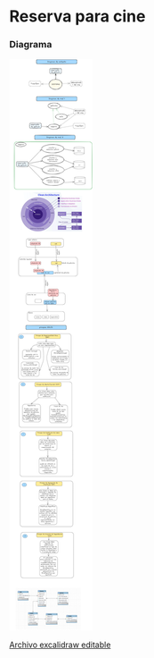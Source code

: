 # Reserva para cine

### Diagrama

![Flow](./documentacion/diagramas.png "Flow")

[Archivo excalidraw editable](./documentacion\diagrama.excalidraw)